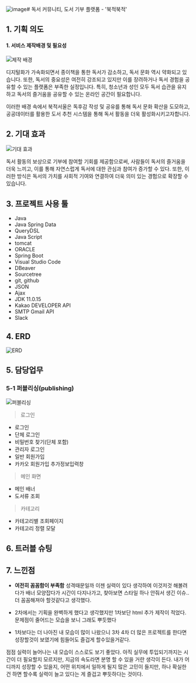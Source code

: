 ![image](https://github.com/user-attachments/assets/eb48a0d8-11e0-4d07-9bef-a69ec93aa87f)# 독서 커뮤니티, 도서 기부 플랫폼 - '북적북적'

## 1. 기획 의도

#### 1. 서비스 제작배경 및 필요성

![제작 배경](temp-statistics.png)

디지털화가 가속화되면서 종이책을 통한 독서가 감소하고, 독서 문화 역시 약화되고 있습니다. 
또한, 독서의 중요성은 여전히 강조되고 있지만 이를 장려하거나 독서 경험을 공유할 수 있는 플랫폼은 부족한 실정입니다.
특히, 청소년과 성인 모두 독서 습관을 유지하고 독서의 즐거움을 공유할 수 있는 온라인 공간이 필요합니다. 

이러한 배경 속에서 북적서울은 독후감 작성 및 공유를 통해 독서 문화 확산을 도모하고, 공공데이터를 활용한 도서 추천 시스템을 통해 독서 활동을 더욱 활성화시키고자합니다.



## 2. 기대 효과

![기대 효과](temp-whyuseus.png)

독서 활동의 보상으로 기부에 참여할 기회를 제공함으로써, 사람들이 독서의 즐거움을 더욱 느끼고, 이를 통해 자연스럽게 독서에 대한 관심과 참여가 증가할 수 있다. 또한, 이러한 방식은 독서의 가치를 사회적 기여와 연결하여 더욱 의미 있는 경험으로 확장할 수 있습니다.


## 3. 프로젝트 사용 툴

-   Java
-   Java Spring Data
-   QueryDSL
-   Java Script
-   tomcat
-   ORACLE
-   Spring Boot
-   Visual Studio Code
-   DBeaver
-   Sourcetree
-   git, github
-   JSON
-   Ajax
-   JDK 11.0.15
-   Kakao DEVELOPER API
-   SMTP Gmail API
-   Slack

## 4. ERD

![ERD](../)

## 5. 담당업무

### 5-1 퍼블리싱(publishing)

![퍼블리싱](../)

> 로그인

-   로그인 
-   단체 로그인 
-   비밀번호 찾기(단체 포함)
-   관리자 로그인
-   일반 회원가입
-   카카오 회원가입 추가정보입력창
  

> 메인 화면

-   메인 배너
-   도서류 조회


> 카테고리

- 카테고리별 조회페이지
- 카테고리 정렬 모달

## 6. 트러블 슈팅


## 7. 느낀점

-   **여전히 꼼꼼함이 부족함** 성격때문일까 이젠 실력이 있다 생각하여 이것저것 해볼려다가 배너 모양잡다가 시간이 다지나가고, 찾아보면 스타일 하나 안줘서 생긴 이슈.. 더 꼼꼼해져야 할것같다고 생각했다.

-   2차에서는 기획을 완벽하게 했다고 생각했지만 1차보단 html 추가 제작이 적었다. 문제점이 줄어드는 모습을 보니 그래도 뿌듯했다

-   1차보다는 더 나아진 내 모습이 많이 나왔으니 3차 4차 더 많은 프로젝트를 한다면 성장할것이 보였기에 힘들어도 즐겁게 할수있을거같다.

점점 실력이 늘어나는 내 모습이 스스로도 보기 좋았다. 아직 실무에 투입되기까지는 시간이 더 필요할지 모르지만, 지금의 속도라면 분명 할 수 있을 거란 생각이 든다. 내가 어디까지 성장할 수 있을지, 어떤 위치에서 일하게 될지 많은 고민이 들지만, 하나 확실한 건 하면 할수록 실력이 늘고 있다는 게 즐겁고 뿌듯하다는 것이다.
